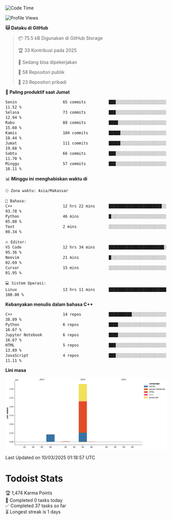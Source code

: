 <!--START_SECTION:waka-->
![Code Time](http://img.shields.io/badge/Code%20Time-133%20hrs%205%20mins-blue)

![Profile Views](http://img.shields.io/badge/Profil%20dilihat-6-blue)

**🐱 Dataku di GitHub** 

> 📦 75.5 kB Digunakan di GitHub Storage 
 > 
> 🏆 33 Kontribusi pada 2025
 > 
> 💼 Sedang bisa dipekerjakan
 > 
> 📜 58 Repositori publik 
 > 
> 🔑 23 Repositori pribadi 
 > 
📅 **Paling produktif saat Jumat** 

```text
Senin                    65 commits          ███░░░░░░░░░░░░░░░░░░░░░░   11.52 % 
Selasa                   73 commits          ███░░░░░░░░░░░░░░░░░░░░░░   12.94 % 
Rabu                     88 commits          ████░░░░░░░░░░░░░░░░░░░░░   15.60 % 
Kamis                    104 commits         █████░░░░░░░░░░░░░░░░░░░░   18.44 % 
Jumat                    111 commits         █████░░░░░░░░░░░░░░░░░░░░   19.68 % 
Sabtu                    66 commits          ███░░░░░░░░░░░░░░░░░░░░░░   11.70 % 
Minggu                   57 commits          ███░░░░░░░░░░░░░░░░░░░░░░   10.11 % 
```


📊 **Minggu ini menghabiskan waktu di** 

```text
🕑︎ Zona waktu: Asia/Makassar

💬 Bahasa: 
C++                      12 hrs 22 mins      ███████████████████████░░   93.78 % 
Python                   46 mins             █░░░░░░░░░░░░░░░░░░░░░░░░   05.88 % 
Text                     2 mins              ░░░░░░░░░░░░░░░░░░░░░░░░░   00.34 % 

🔥 Editor: 
VS Code                  12 hrs 34 mins      ████████████████████████░   95.36 % 
Neovim                   21 mins             █░░░░░░░░░░░░░░░░░░░░░░░░   02.69 % 
Cursor                   15 mins             ░░░░░░░░░░░░░░░░░░░░░░░░░   01.95 % 

💻 Sistem Operasi: 
Linux                    13 hrs 11 mins      █████████████████████████   100.00 % 
```

**Kebanyakan menulis dalam bahasa C++** 

```text
C++                      14 repos            ██████████░░░░░░░░░░░░░░░   38.89 % 
Python                   6 repos             ████░░░░░░░░░░░░░░░░░░░░░   16.67 % 
Jupyter Notebook         6 repos             ████░░░░░░░░░░░░░░░░░░░░░   16.67 % 
HTML                     5 repos             ███░░░░░░░░░░░░░░░░░░░░░░   13.89 % 
JavaScript               4 repos             ███░░░░░░░░░░░░░░░░░░░░░░   11.11 % 
```



**Lini masa**

![Lines of Code chart](https://raw.githubusercontent.com/yusuf601/yusuf601/main/assets/bar_graph.png)


 Last Updated on 10/03/2025 01:18:57 UTC
<!--END_SECTION:waka-->
# Todoist Stats

<!-- TODO-IST:START -->
🏆  1,474 Karma Points           
🌸  Completed 0 tasks today           
✅  Completed 37 tasks so far           
⏳  Longest streak is 1 days
<!-- TODO-IST:END -->
